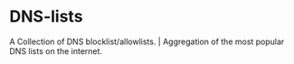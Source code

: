 # DNS-lists
A Collection of DNS blocklist/allowlists. | Aggregation of the most popular DNS lists on the internet.
